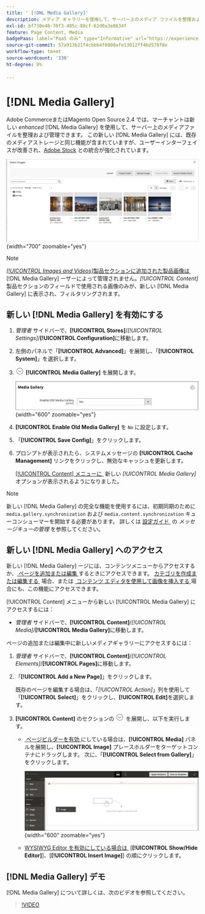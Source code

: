 ```yaml
---
title: ' [!DNL Media Gallery]'
description: メディア ギャラリーを使用して、サーバー上のメディア ファイルを整理および管理します。
exl-id: bf730e46-70f3-405c-88cf-62d0a3e8634f
feature: Page Content, Media
badgePaas: label="PaaS のみ" type="Informative" url="https://experienceleague.adobe.com/ja/docs/commerce/user-guides/product-solutions" tooltip="Adobe Commerce on Cloud プロジェクト（Adobeが管理する PaaS インフラストラクチャ）およびオンプレミスプロジェクトにのみ適用されます。"
source-git-commit: 57a913b21f4cbbb4f0800afe13012ff46d578f8e
workflow-type: tm+mt
source-wordcount: '330'
ht-degree: 0%

---
```


# [!DNL Media Gallery]

Adobe CommerceまたはMagento Open Source 2.4 では、マーチャントは新しい _enhanced_ [!DNL Media Gallery] を使用して、サーバー上のメディアファイルを整理および管理できます。 この新しい [!DNL Media Gallery] には、既存のメディアストレージと同じ機能が含まれていますが、ユーザーインターフェイスが改善され、[Adobe Stock][adobe-stock] との統合が強化されています。

![&#x200B; メディアギャラリーグリッドに表示される画像 &#x200B;](./assets/media-gallery-grid.png){width="700" zoomable="yes"}

>[!NOTE]
>
>[_[!UICONTROL Images and Videos]_&#x200B;製品セクションに追加された製品画像は &#x200B;](../catalog/product-image.md#upload-an-image) [!DNL Media Gallery] ーザーによって管理されません。_[!UICONTROL Content]_ 製品セクションのフィールドで使用される画像のみが、新しい [!DNL Media Gallery] に表示され、フィルタリングされます。

## 新しい [!DNL Media Gallery] を有効にする

1. _管理者_ サイドバーで、**[!UICONTROL Stores]**/_[!UICONTROL Settings]_/**[!UICONTROL Configuration]**&#x200B;に移動します。

1. 左側のパネルで「**[!UICONTROL Advanced]**」を展開し、「**[!UICONTROL System]**」を選択します。

1. ![&#x200B; 展開セレクター &#x200B;](../assets/icon-display-expand.png) **[!UICONTROL Media Gallery]** を展開します。

   ![&#x200B; 詳細設定 – [!DNL Media Gallery]](./assets/system-media-gallery.png){width="600" zoomable="yes"}

1. **[!UICONTROL Enable Old Media Gallery]** を `No` に設定します。

1. 「**[!UICONTROL Save Config]**」をクリックします。

1. プロンプトが表示されたら、システムメッセージの **[!UICONTROL Cache Management]** リンクをクリックし、無効なキャッシュを更新します。

   [[!UICONTROL Content] メニューに &#x200B;](/help/content-design/content-menu.md) 新しい _[!UICONTROL Media Gallery]_&#x200B;オプションが表示されるようになりました。

>[!NOTE]
>
>新しい [!DNL Media Gallery] の完全な機能を使用するには、初期同期のために `media.gallery.synchronization` および `media.content.synchronization` キューコンシューマーを開始する必要があります。 詳しくは [&#x200B; 設定ガイド &#x200B;](https://experienceleague.adobe.com/docs/commerce-operations/configuration-guide/message-queues/manage-message-queues.html?lang=ja) の _メッセージキューの管理_ を参照してください。

## 新しい [!DNL Media Gallery] へのアクセス

新しい [!DNL Media Gallery] ージには、コンテンツメニューからアクセスするか、[&#x200B; ページを追加または編集 &#x200B;](/help/content-design/page-add.md) するときにアクセスできます。 [&#x200B; カテゴリを作成または編集する &#x200B;](/help/catalog/category-create.md) 場合、または [&#x200B; コンテンツ エディタを使用して画像を挿入する &#x200B;](/help/content-design/editor-insert-image.md) 場合にも、この機能にアクセスできます。

[!UICONTROL Content] メニューから新しい [!UICONTROL Media Gallery] にアクセスするには：

- _管理者_ サイドバーで、**[!UICONTROL Content]**/_[!UICONTROL Media]_/**[!UICONTROL Media Gallery]**&#x200B;に移動します。

ページの追加または編集中に新しいメディアギャラリーにアクセスするには：

1. _管理者_ サイドバーで、**[!UICONTROL Content]**/_[!UICONTROL Elements]_/**[!UICONTROL Pages]**&#x200B;に移動します。

1. 「**[!UICONTROL Add a New Page]**」をクリックします。

   既存のページを編集する場合は、「_[!UICONTROL Action]_」列を使用して「**[!UICONTROL Select]**」をクリックし、**[!UICONTROL Edit]**&#x200B;を選択します。

1. **[!UICONTROL Content]** のセクションの ![&#x200B; 展開セレクター &#x200B;](../assets/icon-display-expand.png) を展開し、以下を実行します。

   - [&#x200B; ページビルダーを有効 &#x200B;](../page-builder/setup.md) にしている場合は、**[!UICONTROL Media]** パネルを展開し、**[!UICONTROL Image]** プレースホルダーをターゲットコンテナにドラッグします。 次に、「**[!UICONTROL Select from Gallery]**」をクリックします。

     ![&#x200B; 画像をステージにドラッグ &#x200B;](./assets/pb-media-image-drag.png){width="600" zoomable="yes"}

   - [WYSIWYG Editor を有効にしている場合は &#x200B;](/help/content-design/editor.md) [**[!UICONTROL Show/Hide Editor]**]、[**[!UICONTROL Insert Image]**] の順にクリックします。

## [!DNL Media Gallery] デモ

[!DNL Media Gallery] について詳しくは、次のビデオを参照してください。

>[!VIDEO](https://video.tv.adobe.com/v/3411046?quality=12&learn=on&captions=jpn)

[adobe-stock]: https://stock.adobe.com

